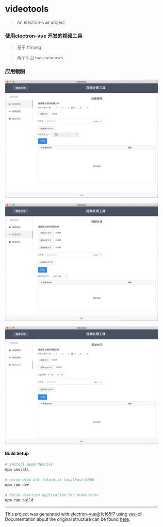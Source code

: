 # videotools

> An electron-vue project


### 使用electron-vue 开发的视频工具

> 基于 ffmpeg 

> 两个平台 mac windows

### 应用截图

![img info](https://raw.githubusercontent.com/jian22446688/videotools/master/screenshot/1.jpg)

![img info](https://raw.githubusercontent.com/jian22446688/videotools/master/screenshot/2.jpg)

![img info](https://raw.githubusercontent.com/jian22446688/videotools/master/screenshot/3.jpg)


#### Build Setup

``` bash
# install dependencies
npm install

# serve with hot reload at localhost:9080
npm run dev

# build electron application for production
npm run build


```

---

This project was generated with [electron-vue](https://github.com/SimulatedGREG/electron-vue)@[1c165f7](https://github.com/SimulatedGREG/electron-vue/tree/1c165f7c5e56edaf48be0fbb70838a1af26bb015) using [vue-cli](https://github.com/vuejs/vue-cli). Documentation about the original structure can be found [here](https://simulatedgreg.gitbooks.io/electron-vue/content/index.html).
